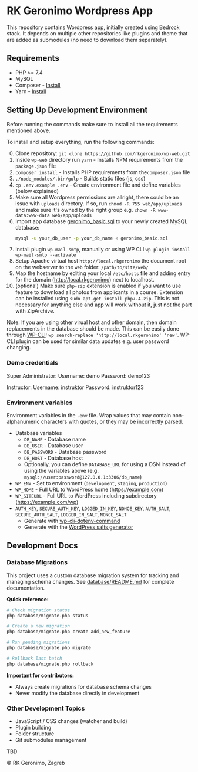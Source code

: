 # RK Geronimo Wordpress App

This repository contains Wordpress app, initially created using [Bedrock](https://github.com/roots/bedrock/) stack.
It depends on multiple other repositories like plugins and theme that are added as submodules (no need to download them separately).

## Requirements

- PHP >= 7.4
- MySQL
- Composer - [Install](https://getcomposer.org/doc/00-intro.md#installation-linux-unix-osx)
- Yarn - [Install](https://classic.yarnpkg.com/lang/en/docs/install/)

## Setting Up Development Environment

Before running the commands make sure to install all the requirements mentioned above.

To install and setup everything, run the following commands:

0. Clone repository: `git clone https://github.com/rkgeronimo/wp-web.git`
1. Inside `wp-web` directory run `yarn` - Installs NPM requirements from the `package.json` file
2. `composer install` - Installs PHP requirements from  the`composer.json` file
3. `./node_modules/.bin/gulp` - Builds static files (js, css)
4. `cp .env.example .env` - Create environment file and define variables (below explained)
5. Make sure all Wordpress permissions are allright, there could be an issue with `uploads` directory. If so, run `chmod -R 755 web/app/uploads` and make sure it's owned by the right group e.g. `chown -R www-data:www-data web/app/uploads`
6. Import app database [geronimo_basic.sql](geronimo_basic.sql) to your newly created MySQL database:
   ```bash
   mysql -u your_db_user -p your_db_name < geronimo_basic.sql
   ```
7. Install plugin `wp-mail-smtp`, manually or using WP CLI `wp plugin install wp-mail-smtp --activate`
8. Setup Apache virtual host `http://local.rkgeronimo` the document root on the webserver to the `web` folder: `/path/to/site/web/`
9. Map the hostname by editing your local `/etc/hosts` file and adding entry for the domain (http://local.rkgeronimo) next to localhost.
10. (optional) Make sure `php-zip` extension is enabled if you want to use feature to download all photos from applicants in a course. Extension can be installed using `sudo apt-get install php7.4-zip`. This is not necessary for anything else and app will work without it, just not the part with ZipArchive.


Note: If you are using other virual host and other domain, then domain replacements in the database should be made. This can be easily done through [WP-CLI](https://wp-cli.org): `wp search-replace 'http://local.rkgeronimo' 'new'`. WP-CLI plugin can be used for similar data updates e.g. user password changing.

### Demo credentials

Super Administrator:
Username: demo
Password: demo123

Instructor:
Username: instruktor
Password: instruktor123


### Environment variables

Environment variables in the `.env` file. Wrap values that may contain non-alphanumeric characters with quotes, or they may be incorrectly parsed.

- Database variables
  - `DB_NAME` - Database name
  - `DB_USER` - Database user
  - `DB_PASSWORD` - Database password
  - `DB_HOST` - Database host
  - Optionally, you can define `DATABASE_URL` for using a DSN instead of using the variables above (e.g. `mysql://user:password@127.0.0.1:3306/db_name`)
- `WP_ENV` - Set to environment (`development`, `staging`, `production`)
- `WP_HOME` - Full URL to WordPress home (https://example.com)
- `WP_SITEURL` - Full URL to WordPress including subdirectory (https://example.com/wp)
- `AUTH_KEY`, `SECURE_AUTH_KEY`, `LOGGED_IN_KEY`, `NONCE_KEY`, `AUTH_SALT`, `SECURE_AUTH_SALT`, `LOGGED_IN_SALT`, `NONCE_SALT`
  - Generate with [wp-cli-dotenv-command](https://github.com/aaemnnosttv/wp-cli-dotenv-command)
  - Generate with the [WordPress salts generator](https://roots.io/salts.html)


## Development Docs

### Database Migrations

This project uses a custom database migration system for tracking and managing schema changes. See [database/README.md](database/README.md) for complete documentation.

**Quick reference:**

```bash
# Check migration status
php database/migrate.php status

# Create a new migration
php database/migrate.php create add_new_feature

# Run pending migrations
php database/migrate.php migrate

# Rollback last batch
php database/migrate.php rollback
```

**Important for contributors:**
- Always create migrations for database schema changes
- Never modify the database directly in development

### Other Development Topics

- JavaScript / CSS changes (watcher and build)
- Plugin building
- Folder structure
- Git submodules management

TBD

&copy; RK Geronimo, Zagreb
